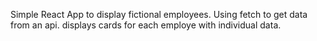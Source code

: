 Simple React App to display fictional employees. Using fetch to get data from an api. displays cards for each employe with individual data.